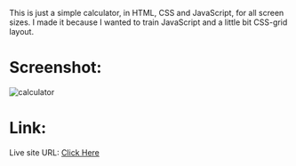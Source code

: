 This is just a simple calculator, in HTML, CSS and JavaScript, for all screen sizes. I made it because I wanted to train JavaScript and a little bit CSS-grid layout.

<h1>Screenshot:</h1>

![calculator](https://github.com/diogo-s4ntos/Calculator/assets/117995697/4d01d5b8-817b-42f8-b1e4-315de2f2f8a7)

<h1>Link:</h1>
Live site URL: <a href="https://diogo-s4ntos.github.io/Calculator/">Click Here</a>
